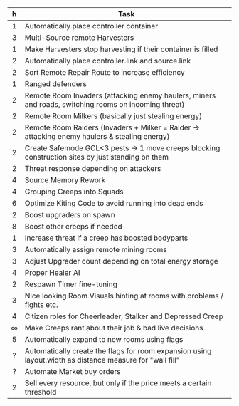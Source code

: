  h  |   Task 
:---:|  ----
 1  |   Automatically place controller container
 3  |   Multi-Source remote Harvesters
 1  |   Make Harvesters stop harvesting if their container is filled
 2  |   Automatically place controller.link and source.link
 2  |   Sort Remote Repair Route to increase efficiency
 1  |   Ranged defenders
 2  |   Remote Room Invaders (attacking enemy haulers, miners and roads, switching rooms on incoming threat)
 2  |   Remote Room Milkers (basically just stealing energy)
 2  |   Remote Room Raiders (Invaders + Milker = Raider -> attacking enemy haulers & stealing energy)
 2  |   Create Safemode GCL<3 pests -> 1 move creeps blocking construction sites by just standing on them 
 2  |   Threat response depending on attackers
 4  |   Source Memory Rework
 4  |   Grouping Creeps into Squads
 6  |   Optimize Kiting Code to avoid running into dead ends
 2  |   Boost upgraders on spawn
 8  |   Boost other creeps if needed
 1  |   Increase threat if a creep has boosted bodyparts
 3  |   Automatically assign remote mining rooms
 3  |   Adjust Upgrader count depending on total energy storage
 4  |   Proper Healer AI
 2  |   Respawn Timer fine-tuning
 3  |   Nice looking Room Visuals hinting at rooms with problems / fights etc.
 4  |   Citizen roles for Cheerleader, Stalker and Depressed Creep
 ∞  |   Make Creeps rant about their job & bad live decisions
 5  |   Automatically expand to new rooms using flags
 ?  |   Automatically create the flags for room expansion using layout.width as distance measure for "wall fill"
 ?  |   Automate Market buy orders 
 2  |   Sell every resource, but only if the price meets a certain threshold